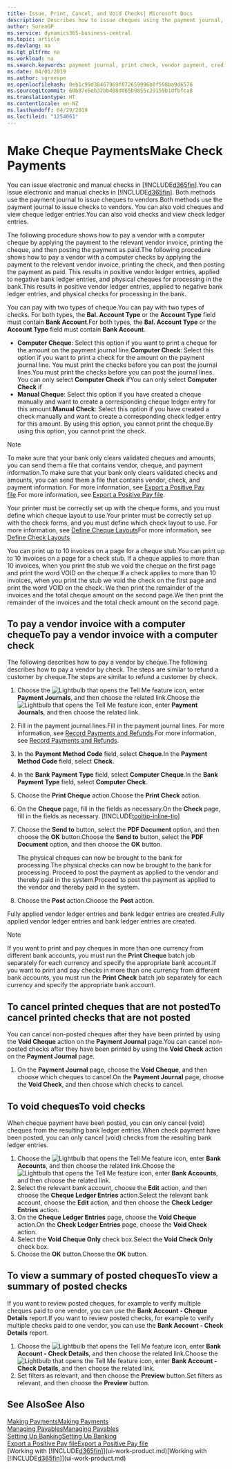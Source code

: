 ```yaml
---
title: Issue, Print, Cancel, and Void Checks| Microsoft Docs
description: Describes how to issue cheques using the payment journal, print cheques, and void or view cheque ledger entries in Business Central.
author: SorenGP
ms.service: dynamics365-business-central
ms.topic: article
ms.devlang: na
ms.tgt_pltfrm: na
ms.workload: na
ms.search.keywords: payment journal, print check, vendor payment, creditor, debt, balance due, AP
ms.date: 04/01/2019
ms.author: sgroespe
ms.openlocfilehash: 0eb1c99d38467969f072659996b0f598ba9d6576
ms.sourcegitcommit: 60b87e5eb32bb408dd65b9855c29159b1dfbfca8
ms.translationtype: HT
ms.contentlocale: en-NZ
ms.lasthandoff: 04/29/2019
ms.locfileid: "1254061"
---
```

# <a name="make-check-payments"></a><span data-ttu-id="ead02-103">Make Cheque Payments</span><span class="sxs-lookup"><span data-stu-id="ead02-103">Make Check Payments</span></span>
<span data-ttu-id="ead02-104">You can issue electronic and manual checks in [!INCLUDE[d365fin](includes/d365fin_md.md)].</span><span class="sxs-lookup"><span data-stu-id="ead02-104">You can issue electronic and manual checks in [!INCLUDE[d365fin](includes/d365fin_md.md)].</span></span> <span data-ttu-id="ead02-105">Both methods use the payment journal to issue cheques to vendors.</span><span class="sxs-lookup"><span data-stu-id="ead02-105">Both methods use the payment journal to issue checks to vendors.</span></span> <span data-ttu-id="ead02-106">You can also void cheques and view cheque ledger entries.</span><span class="sxs-lookup"><span data-stu-id="ead02-106">You can also void checks and view check ledger entries.</span></span>

<span data-ttu-id="ead02-107">The following procedure shows how to pay a vendor with a computer cheque by applying the payment to the relevant vendor invoice, printing the cheque, and then posting the payment as paid.</span><span class="sxs-lookup"><span data-stu-id="ead02-107">The following procedure shows how to pay a vendor with a computer checks by applying the payment to the relevant vendor invoice, printing the check, and then posting the payment as paid.</span></span> <span data-ttu-id="ead02-108">This results in positive vendor ledger entries, applied to negative bank ledger entries, and physical cheques for processing in the bank.</span><span class="sxs-lookup"><span data-stu-id="ead02-108">This results in positive vendor ledger entries, applied to negative bank ledger entries, and physical checks for processing in the bank.</span></span>

<span data-ttu-id="ead02-109">You can pay with two types of cheque.</span><span class="sxs-lookup"><span data-stu-id="ead02-109">You can pay with two types of checks.</span></span> <span data-ttu-id="ead02-110">For both types, the **Bal. Account Type** or the **Account Type** field must contain **Bank Account**.</span><span class="sxs-lookup"><span data-stu-id="ead02-110">For both types, the **Bal. Account Type** or the **Account Type** field must contain **Bank Account**.</span></span>

- <span data-ttu-id="ead02-111">**Computer Cheque**: Select this option if you want to print a cheque for the amount on the payment journal line.</span><span class="sxs-lookup"><span data-stu-id="ead02-111">**Computer Check**: Select this option if you want to print a check for the amount on the payment journal line.</span></span> <span data-ttu-id="ead02-112">You must print the checks before you can post the journal lines.</span><span class="sxs-lookup"><span data-stu-id="ead02-112">You must print the checks before you can post the journal lines.</span></span> <span data-ttu-id="ead02-113">You can only select **Computer Check** if</span><span class="sxs-lookup"><span data-stu-id="ead02-113">You can only select **Computer Check** if</span></span>
- <span data-ttu-id="ead02-114">**Manual Cheque**: Select this option if you have created a cheque manually and want to create a corresponding cheque ledger entry for this amount.</span><span class="sxs-lookup"><span data-stu-id="ead02-114">**Manual Check**: Select this option if you have created a check manually and want to create a corresponding check ledger entry for this amount.</span></span> <span data-ttu-id="ead02-115">By using this option, you cannot print the cheque.</span><span class="sxs-lookup"><span data-stu-id="ead02-115">By using this option, you cannot print the check.</span></span>

> [!NOTE]  
> <span data-ttu-id="ead02-116">To make sure that your bank only clears validated cheques and amounts, you can send them a file that contains vendor, cheque, and payment information.</span><span class="sxs-lookup"><span data-stu-id="ead02-116">To make sure that your bank only clears validated checks and amounts, you can send them a file that contains vendor, check, and payment information.</span></span> <span data-ttu-id="ead02-117">For more information, see [Export a Positive Pay file](finance-how-positive-pay.md).</span><span class="sxs-lookup"><span data-stu-id="ead02-117">For more information, see [Export a Positive Pay file](finance-how-positive-pay.md).</span></span>

<span data-ttu-id="ead02-118">Your printer must be correctly set up with the cheque forms, and you must define which cheque layout to use.</span><span class="sxs-lookup"><span data-stu-id="ead02-118">Your printer must be correctly set up with the check forms, and you must define which check layout to use.</span></span> <span data-ttu-id="ead02-119">For more information, see [Define Cheque Layouts](finance-how-define-check-layouts.md)</span><span class="sxs-lookup"><span data-stu-id="ead02-119">For more information, see [Define Check Layouts](finance-how-define-check-layouts.md)</span></span>

<span data-ttu-id="ead02-120">You can print up to 10 invoices on a page for a cheque stub.</span><span class="sxs-lookup"><span data-stu-id="ead02-120">You can print up to 10 invoices on a page for a check stub.</span></span> <span data-ttu-id="ead02-121">If a cheque applies to more than 10 invoices, when you print the stub we void the cheque on the first page and print the word VOID on the cheque.</span><span class="sxs-lookup"><span data-stu-id="ead02-121">If a check applies to more than 10 invoices, when you print the stub we void the check on the first page and print the word VOID on the check.</span></span> <span data-ttu-id="ead02-122">We then print the remainder of the invoices and the total cheque amount on the second page.</span><span class="sxs-lookup"><span data-stu-id="ead02-122">We then print the remainder of the invoices and the total check amount on the second page.</span></span> 

## <a name="to-pay-a-vendor-invoice-with-a-computer-check"></a><span data-ttu-id="ead02-123">To pay a vendor invoice with a computer cheque</span><span class="sxs-lookup"><span data-stu-id="ead02-123">To pay a vendor invoice with a computer check</span></span>
<span data-ttu-id="ead02-124">The following describes how to pay a vendor by cheque.</span><span class="sxs-lookup"><span data-stu-id="ead02-124">The following describes how to pay a vendor by check.</span></span> <span data-ttu-id="ead02-125">The steps are similar to refund a customer by cheque.</span><span class="sxs-lookup"><span data-stu-id="ead02-125">The steps are similar to refund a customer by check.</span></span>

1. <span data-ttu-id="ead02-126">Choose the ![Lightbulb that opens the Tell Me feature](media/ui-search/search_small.png "Tell me what you want to do") icon, enter **Payment Journals**, and then choose the related link.</span><span class="sxs-lookup"><span data-stu-id="ead02-126">Choose the ![Lightbulb that opens the Tell Me feature](media/ui-search/search_small.png "Tell me what you want to do") icon, enter **Payment Journals**, and then choose the related link.</span></span>
2. <span data-ttu-id="ead02-127">Fill in the payment journal lines.</span><span class="sxs-lookup"><span data-stu-id="ead02-127">Fill in the payment journal lines.</span></span> <span data-ttu-id="ead02-128">For more information, see [Record Payments and Refunds](payables-how-post-payments-refunds.md).</span><span class="sxs-lookup"><span data-stu-id="ead02-128">For more information, see [Record Payments and Refunds](payables-how-post-payments-refunds.md).</span></span>
3. <span data-ttu-id="ead02-129">In the **Payment Method Code** field, select **Cheque**.</span><span class="sxs-lookup"><span data-stu-id="ead02-129">In the **Payment Method Code** field, select **Check**.</span></span>
4. <span data-ttu-id="ead02-130">In the **Bank Payment Type** field, select **Computer Cheque**.</span><span class="sxs-lookup"><span data-stu-id="ead02-130">In the **Bank Payment Type** field, select **Computer Check**.</span></span>
5. <span data-ttu-id="ead02-131">Choose the **Print Cheque** action.</span><span class="sxs-lookup"><span data-stu-id="ead02-131">Choose the **Print Check** action.</span></span>
6. <span data-ttu-id="ead02-132">On the **Cheque** page, fill in the fields as necessary.</span><span class="sxs-lookup"><span data-stu-id="ead02-132">On the **Check** page, fill in the fields as necessary.</span></span> [!INCLUDE[tooltip-inline-tip](includes/tooltip-inline-tip_md.md)]
7. <span data-ttu-id="ead02-133">Choose the **Send to** button, select the **PDF Document** option, and then choose the **OK** button.</span><span class="sxs-lookup"><span data-stu-id="ead02-133">Choose the **Send to** button, select the **PDF Document** option, and then choose the **OK** button.</span></span>

    <span data-ttu-id="ead02-134">The physical cheques can now be brought to the bank for processing.</span><span class="sxs-lookup"><span data-stu-id="ead02-134">The physical checks can now be brought to the bank for processing.</span></span> <span data-ttu-id="ead02-135">Proceed to post the payment as applied to the vendor and thereby paid in the system.</span><span class="sxs-lookup"><span data-stu-id="ead02-135">Proceed to post the payment as applied to the vendor and thereby paid in the system.</span></span>
8. <span data-ttu-id="ead02-136">Choose the **Post** action.</span><span class="sxs-lookup"><span data-stu-id="ead02-136">Choose the **Post** action.</span></span>

<span data-ttu-id="ead02-137">Fully applied vendor ledger entries and bank ledger entries are created.</span><span class="sxs-lookup"><span data-stu-id="ead02-137">Fully applied vendor ledger entries and bank ledger entries are created.</span></span>

> [!NOTE]  
> <span data-ttu-id="ead02-138">If you want to print and pay cheques in more than one currency from different bank accounts, you must run the **Print Cheque** batch job separately for each currency and specify the appropriate bank account.</span><span class="sxs-lookup"><span data-stu-id="ead02-138">If you want to print and pay checks in more than one currency from different bank accounts, you must run the **Print Check** batch job separately for each currency and specify the appropriate bank account.</span></span>

## <a name="to-cancel-printed-checks-that-are-not-posted"></a><span data-ttu-id="ead02-139">To cancel printed cheques that are not posted</span><span class="sxs-lookup"><span data-stu-id="ead02-139">To cancel printed checks that are not posted</span></span>
<span data-ttu-id="ead02-140">You can cancel non-posted cheques after they have been printed by using the **Void Cheque** action on the **Payment Journal** page.</span><span class="sxs-lookup"><span data-stu-id="ead02-140">You can cancel non-posted checks after they have been printed by using the **Void Check** action on the **Payment Journal** page.</span></span>

1. <span data-ttu-id="ead02-141">On the **Payment Journal** page, choose the **Void Cheque**, and then choose which cheques to cancel.</span><span class="sxs-lookup"><span data-stu-id="ead02-141">On the **Payment Journal** page, choose the **Void Check**, and then choose which checks to cancel.</span></span>

## <a name="to-void-checks"></a><span data-ttu-id="ead02-142">To void cheques</span><span class="sxs-lookup"><span data-stu-id="ead02-142">To void checks</span></span>
<span data-ttu-id="ead02-143">When cheque payment have been posted, you can only cancel (void) cheques from the resulting bank ledger entries.</span><span class="sxs-lookup"><span data-stu-id="ead02-143">When check payment have been posted, you can only cancel (void) checks from the resulting bank ledger entries.</span></span>

1. <span data-ttu-id="ead02-144">Choose the ![Lightbulb that opens the Tell Me feature](media/ui-search/search_small.png "Tell me what you want to do") icon, enter **Bank Accounts**, and then choose the related link.</span><span class="sxs-lookup"><span data-stu-id="ead02-144">Choose the ![Lightbulb that opens the Tell Me feature](media/ui-search/search_small.png "Tell me what you want to do") icon, enter **Bank Accounts**, and then choose the related link.</span></span>
2. <span data-ttu-id="ead02-145">Select the relevant bank account, choose the **Edit** action, and then choose the **Cheque Ledger Entries** action.</span><span class="sxs-lookup"><span data-stu-id="ead02-145">Select the relevant bank account, choose the **Edit** action, and then choose the **Check Ledger Entries** action.</span></span>
3. <span data-ttu-id="ead02-146">On the **Cheque Ledger Entries** page, choose the **Void Cheque** action.</span><span class="sxs-lookup"><span data-stu-id="ead02-146">On the **Check Ledger Entries** page, choose the **Void Check** action.</span></span>
4. <span data-ttu-id="ead02-147">Select the **Void Cheque Only** check box.</span><span class="sxs-lookup"><span data-stu-id="ead02-147">Select the **Void Check Only** check box.</span></span>
5. <span data-ttu-id="ead02-148">Choose the **OK** button.</span><span class="sxs-lookup"><span data-stu-id="ead02-148">Choose the **OK** button.</span></span>

## <a name="to-view-a-summary-of-posted-checks"></a><span data-ttu-id="ead02-149">To view a summary of posted cheques</span><span class="sxs-lookup"><span data-stu-id="ead02-149">To view a summary of posted checks</span></span>
<span data-ttu-id="ead02-150">If you want to review posted cheques, for example to verify multiple cheques paid to one vendor, you can use the **Bank Account - Cheque Details** report.</span><span class="sxs-lookup"><span data-stu-id="ead02-150">If you want to review posted checks, for example to verify multiple checks paid to one vendor, you can use the **Bank Account - Check Details** report.</span></span>
1. <span data-ttu-id="ead02-151">Choose the ![Lightbulb that opens the Tell Me feature](media/ui-search/search_small.png "Tell me what you want to do") icon, enter **Bank Account - Check Details**, and then choose the related link.</span><span class="sxs-lookup"><span data-stu-id="ead02-151">Choose the ![Lightbulb that opens the Tell Me feature](media/ui-search/search_small.png "Tell me what you want to do") icon, enter **Bank Account - Check Details**, and then choose the related link.</span></span>
2. <span data-ttu-id="ead02-152">Set filters as relevant, and then choose the **Preview** button.</span><span class="sxs-lookup"><span data-stu-id="ead02-152">Set filters as relevant, and then choose the **Preview** button.</span></span>

## <a name="see-also"></a><span data-ttu-id="ead02-153">See Also</span><span class="sxs-lookup"><span data-stu-id="ead02-153">See Also</span></span>
[<span data-ttu-id="ead02-154">Making Payments</span><span class="sxs-lookup"><span data-stu-id="ead02-154">Making Payments</span></span>](payables-make-payments.md)  
[<span data-ttu-id="ead02-155">Managing Payables</span><span class="sxs-lookup"><span data-stu-id="ead02-155">Managing Payables</span></span>](payables-manage-payables.md)  
[<span data-ttu-id="ead02-156">Setting Up Banking</span><span class="sxs-lookup"><span data-stu-id="ead02-156">Setting Up Banking</span></span>](bank-setup-banking.md)  
[<span data-ttu-id="ead02-157">Export a Positive Pay file</span><span class="sxs-lookup"><span data-stu-id="ead02-157">Export a Positive Pay file</span></span>](finance-how-positive-pay.md)  
<span data-ttu-id="ead02-158">[Working with [!INCLUDE[d365fin](includes/d365fin_md.md)]](ui-work-product.md)</span><span class="sxs-lookup"><span data-stu-id="ead02-158">[Working with [!INCLUDE[d365fin](includes/d365fin_md.md)]](ui-work-product.md)</span></span>  
